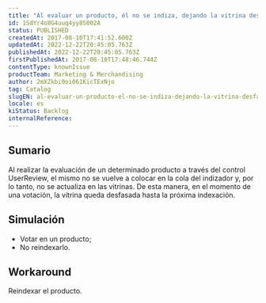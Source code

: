 ```yaml
---
title: "Al evaluar un producto, él no se indiza, dejando la vitrina desfasada"
id: 1SdYr4o8G4uuq4yy8S002A
status: PUBLISHED
createdAt: 2017-08-10T17:41:52.600Z
updatedAt: 2022-12-22T20:45:05.763Z
publishedAt: 2022-12-22T20:45:05.763Z
firstPublishedAt: 2017-08-10T17:48:46.744Z
contentType: knownIssue
productTeam: Marketing & Merchandising
author: 2mXZkbi0oi061KicTExNjo
tag: Catalog
slugEN: al-evaluar-un-producto-el-no-se-indiza-dejando-la-vitrina-desfasada
locale: es
kiStatus: Backlog
internalReference: 
---
```


## Sumario

Al realizar la evaluación de un determinado producto a través del control UserReview, el mismo no se vuelve a colocar en la cola del indizador y, por lo tanto, no se actualiza en las vitrinas. De esta manera, en el momento de una votación, la vitrina queda desfasada hasta la próxima indexación.

## Simulación

- Votar en un producto;
- No reindexarlo.

## Workaround

Reindexar el producto.

